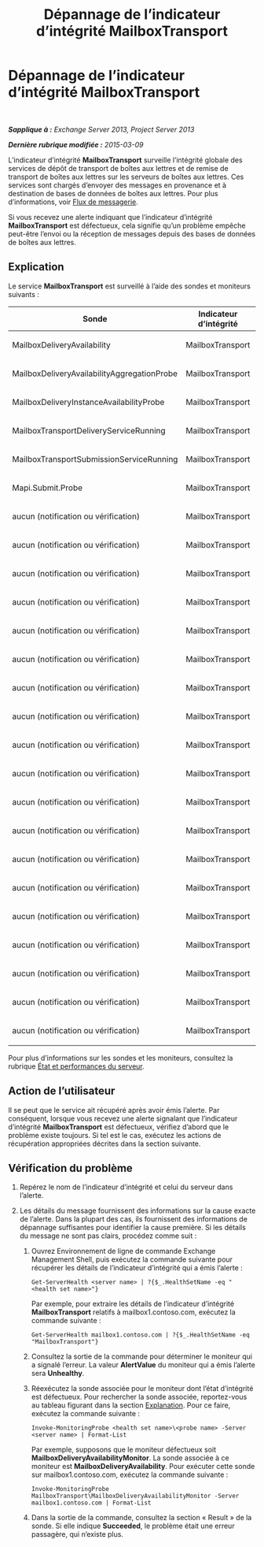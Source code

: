 ﻿---
title: Dépannage de l’indicateur d’intégrité MailboxTransport
TOCTitle: Dépannage de l’indicateur d’intégrité MailboxTransport
ms:assetid: 02bfa4cf-6929-437e-bae5-079ea1b92373
ms:mtpsurl: https://technet.microsoft.com/fr-fr/library/ms.exch.scom.mailboxtransport(v=EXCHG.150)
ms:contentKeyID: 54652786
ms.date: 02/05/2016
mtps_version: v=EXCHG.150
ms.translationtype: HT
---

# Dépannage de l’indicateur d’intégrité MailboxTransport

 

_**Sapplique à :** Exchange Server 2013, Project Server 2013_

_**Dernière rubrique modifiée :** 2015-03-09_

L’indicateur d’intégrité **MailboxTransport** surveille l’intégrité globale des services de dépôt de transport de boîtes aux lettres et de remise de transport de boîtes aux lettres sur les serveurs de boîtes aux lettres. Ces services sont chargés d’envoyer des messages en provenance et à destination de bases de données de boîtes aux lettres. Pour plus d’informations, voir [Flux de messagerie](https://technet.microsoft.com/fr-fr/library/aa996349\(v=exchg.150\)).

Si vous recevez une alerte indiquant que l’indicateur d’intégrité **MailboxTransport** est défectueux, cela signifie qu’un problème empêche peut-être l’envoi ou la réception de messages depuis des bases de données de boîtes aux lettres.

## Explication

Le service **MailboxTransport** est surveillé à l’aide des sondes et moniteurs suivants :


<table>
<colgroup>
<col style="width: 33%" />
<col style="width: 33%" />
<col style="width: 33%" />
</colgroup>
<thead>
<tr class="header">
<th>Sonde</th>
<th>Indicateur d’intégrité</th>
<th>Moniteurs associés</th>
</tr>
</thead>
<tbody>
<tr class="odd">
<td><p>MailboxDeliveryAvailability</p></td>
<td><p>MailboxTransport</p></td>
<td><p>MailboxDeliveryAvailabilityMonitor</p></td>
</tr>
<tr class="even">
<td><p>MailboxDeliveryAvailabilityAggregationProbe</p></td>
<td><p>MailboxTransport</p></td>
<td><p>MailboxDeliveryAvailabilityAggregationMonitor</p></td>
</tr>
<tr class="odd">
<td><p>MailboxDeliveryInstanceAvailabilityProbe</p></td>
<td><p>MailboxTransport</p></td>
<td><p>MailboxDeliveryInstanceAvailabilityMonitor</p></td>
</tr>
<tr class="even">
<td><p>MailboxTransportDeliveryServiceRunning</p></td>
<td><p>MailboxTransport</p></td>
<td><p>MailboxTransportDeliveryServiceRunningMonitor</p></td>
</tr>
<tr class="odd">
<td><p>MailboxTransportSubmissionServiceRunning</p></td>
<td><p>MailboxTransport</p></td>
<td><p>MailboxTransportSubmissionServiceRunningMonitor</p></td>
</tr>
<tr class="even">
<td><p>Mapi.Submit.Probe</p></td>
<td><p>MailboxTransport</p></td>
<td><p>Mapi.Submit.Monitor</p></td>
</tr>
<tr class="odd">
<td><p>aucun (notification ou vérification)</p></td>
<td><p>MailboxTransport</p></td>
<td><p>CrashEvent.msexchangedelivery</p></td>
</tr>
<tr class="even">
<td><p>aucun (notification ou vérification)</p></td>
<td><p>MailboxTransport</p></td>
<td><p>CrashEvent.msexchangesubmission</p></td>
</tr>
<tr class="odd">
<td><p>aucun (notification ou vérification)</p></td>
<td><p>MailboxTransport</p></td>
<td><p>DeliveryBackpressureSustainedTimeMonitor</p></td>
</tr>
<tr class="even">
<td><p>aucun (notification ou vérification)</p></td>
<td><p>MailboxTransport</p></td>
<td><p>DeliveryInterceptorStoreDriverAgentPctPermFailedMonitor</p></td>
</tr>
<tr class="odd">
<td><p>aucun (notification ou vérification)</p></td>
<td><p>MailboxTransport</p></td>
<td><p>MailboxTransportUserQuarantineMonitor</p></td>
</tr>
<tr class="even">
<td><p>aucun (notification ou vérification)</p></td>
<td><p>MailboxTransport</p></td>
<td><p>MBTSubmissionInterceptorSubmissionAgentMonitor</p></td>
</tr>
<tr class="odd">
<td><p>aucun (notification ou vérification)</p></td>
<td><p>MailboxTransport</p></td>
<td><p>MSExchangeAsstAvgEventProcessingTimeSubmissionMonitor50</p></td>
</tr>
<tr class="even">
<td><p>aucun (notification ou vérification)</p></td>
<td><p>MailboxTransport</p></td>
<td><p>MSExchangeAsstAvgEventProcessingTimeSubmissionMonitor70</p></td>
</tr>
<tr class="odd">
<td><p>aucun (notification ou vérification)</p></td>
<td><p>MailboxTransport</p></td>
<td><p>PrivateWorkingSetError.msexchangedelivery</p></td>
</tr>
<tr class="even">
<td><p>aucun (notification ou vérification)</p></td>
<td><p>MailboxTransport</p></td>
<td><p>PrivateWorkingSetError.msexchangesubmission</p></td>
</tr>
<tr class="odd">
<td><p>aucun (notification ou vérification)</p></td>
<td><p>MailboxTransport</p></td>
<td><p>PrivateWorkingSetWarning.msexchangedelivery</p></td>
</tr>
<tr class="even">
<td><p>aucun (notification ou vérification)</p></td>
<td><p>MailboxTransport</p></td>
<td><p>PrivateWorkingSetWarning.msexchangesubmission</p></td>
</tr>
<tr class="odd">
<td><p>aucun (notification ou vérification)</p></td>
<td><p>MailboxTransport</p></td>
<td><p>ProcessProcessorTimeError.msexchangedelivery</p></td>
</tr>
<tr class="even">
<td><p>aucun (notification ou vérification)</p></td>
<td><p>MailboxTransport</p></td>
<td><p>ProcessProcessorTimeError.msexchangesubmission</p></td>
</tr>
<tr class="odd">
<td><p>aucun (notification ou vérification)</p></td>
<td><p>MailboxTransport</p></td>
<td><p>ProcessProcessorTimeWarning.msexchangedelivery</p></td>
</tr>
<tr class="even">
<td><p>aucun (notification ou vérification)</p></td>
<td><p>MailboxTransport</p></td>
<td><p>ProcessProcessorTimeWarning.msexchangesubmission</p></td>
</tr>
<tr class="odd">
<td><p>aucun (notification ou vérification)</p></td>
<td><p>MailboxTransport</p></td>
<td><p>SubmissionBackpressureSustainedTimeMonitor</p></td>
</tr>
<tr class="even">
<td><p>aucun (notification ou vérification)</p></td>
<td><p>MailboxTransport</p></td>
<td><p>SubmissionInterceptorSubmissionAgentPctPermFailedMonitor</p></td>
</tr>
<tr class="odd">
<td><p>aucun (notification ou vérification)</p></td>
<td><p>MailboxTransport</p></td>
<td><p>TransportDeliveryFailuresDeliveryStoreDriver560Monitor</p></td>
</tr>
</tbody>
</table>


Pour plus d’informations sur les sondes et les moniteurs, consultez la rubrique [État et performances du serveur](https://technet.microsoft.com/fr-fr/library/jj150551\(v=exchg.150\)).

## Action de l’utilisateur

Il se peut que le service ait récupéré après avoir émis l’alerte. Par conséquent, lorsque vous recevez une alerte signalant que l’indicateur d’intégrité **MailboxTransport** est défectueux, vérifiez d’abord que le problème existe toujours. Si tel est le cas, exécutez les actions de récupération appropriées décrites dans la section suivante.

## Vérification du problème

1.  Repérez le nom de l’indicateur d’intégrité et celui du serveur dans l’alerte.

2.  Les détails du message fournissent des informations sur la cause exacte de l’alerte. Dans la plupart des cas, ils fournissent des informations de dépannage suffisantes pour identifier la cause première. Si les détails du message ne sont pas clairs, procédez comme suit :
    
    1.  Ouvrez Environnement de ligne de commande Exchange Management Shell, puis exécutez la commande suivante pour récupérer les détails de l’indicateur d’intégrité qui a émis l’alerte :
        
            Get-ServerHealth <server name> | ?{$_.HealthSetName -eq "<health set name>"}
        
        Par exemple, pour extraire les détails de l’indicateur d’intégrité **MailboxTransport** relatifs à mailbox1.contoso.com, exécutez la commande suivante :
        
            Get-ServerHealth mailbox1.contoso.com | ?{$_.HealthSetName -eq "MailboxTransport"}
    
    2.  Consultez la sortie de la commande pour déterminer le moniteur qui a signalé l’erreur. La valeur **AlertValue** du moniteur qui a émis l’alerte sera **Unhealthy**.
    
    3.  Réexécutez la sonde associée pour le moniteur dont l’état d’intégrité est défectueux. Pour rechercher la sonde associée, reportez-vous au tableau figurant dans la section [Explanation](troubleshooting-activesync-health-set.md). Pour ce faire, exécutez la commande suivante :
        
            Invoke-MonitoringProbe <health set name>\<probe name> -Server <server name> | Format-List
        
        Par exemple, supposons que le moniteur défectueux soit **MailboxDeliveryAvailabilityMonitor**. La sonde associée à ce moniteur est **MailboxDeliveryAvailability**. Pour exécuter cette sonde sur mailbox1.contoso.com, exécutez la commande suivante :
        
            Invoke-MonitoringProbe MailboxTransport\MailboxDeliveryAvailabilityMonitor -Server mailbox1.contoso.com | Format-List
    
    4.  Dans la sortie de la commande, consultez la section « Result » de la sonde. Si elle indique **Succeeded**, le problème était une erreur passagère, qui n’existe plus.

